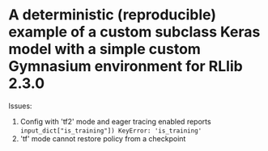 # A deterministic (reproducible) example of a custom subclass Keras model with a simple custom Gymnasium environment for RLlib 2.3.0
Issues:
1. Config with 'tf2' mode and eager tracing enabled reports
   `input_dict["is_training"]) KeyError: 'is_training'`
2. 'tf' mode cannot restore policy from a checkpoint
